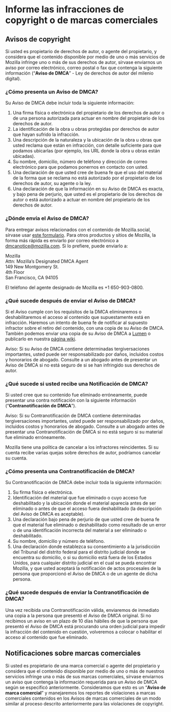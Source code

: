 # Informe las infracciones de copyright o de marcas comerciales

## Avisos de copyright

Si usted es propietario de derechos de autor, o agente del propietario, y considera que el contenido disponible por medio de uno o más servicios de Mozilla infringe uno o más de sus derechos de autor, sírvase enviarnos un aviso por correo electrónico, correo postal o fax que contenga la siguiente información (“**Aviso de DMCA**” - Ley de derechos de autor del milenio digital).

### ¿Cómo presenta un Aviso de DMCA?

Su Aviso de DMCA debe incluir toda la siguiente información:

1. Una firma física o electrónica del propietario de los derechos de autor o de una persona autorizada para actuar en nombre del propietario de los derechos de autor.
2. La identificación de la obra u obras protegidas por derechos de autor que hayan sufrido la infracción.
3. Una descripción de la naturaleza y la ubicación de la obra u obras que usted reclama que están en infracción, con detalle suficiente para que podamos ubicarlas (por ejemplo, los URL donde la obra u obras están ubicadas).
4. Su nombre, domicilio, número de teléfono y dirección de correo electrónico para que podamos ponernos en contacto con usted.
5. Una declaración de que usted cree de buena fe que el uso del material de la forma que se reclama no está autorizado por el propietario de los derechos de autor, su agente o la ley.
6. Una declaración de que la información en su Aviso de DMCA es exacta, y bajo pena de perjurio, que usted es el propietario de los derechos de autor o está autorizado a actuar en nombre del propietario de los derechos de autor.

### ¿Dónde envía el Aviso de DMCA?

Para entregar avisos relacionados con el contenido de Mozilla.social, sírvase usar [este formulario](https://reports.mozilla.social/infringement-form). Para otros productos y sitios de Mozilla, la forma más rápida es enviarlo por correo electrónico a [dmcanotice@mozilla.com](mailto:dmcanotice@mozilla.com). Si lo prefiere, puede enviarlo a:

Mozilla  
Attn: Mozilla’s Designated DMCA Agent  
149 New Montgomery St.  
4th Floor  
San Francisco, CA 94105  

El teléfono del agente designado de Mozilla es +1 650-903-0800.

### ¿Qué sucede después de enviar el Aviso de DMCA?

Si el Aviso cumple con los requisitos de la DMCA eliminaremos o deshabilitaremos el acceso al contenido que supuestamente está en infracción. Haremos un intento de buena fe de notificar al supuesto infractor sobre el retiro del contenido, con una copia de su Aviso de DMCA. También podemos enviar una copia de su Aviso de DMCA a [Lumen](https://lumendatabase.org/) o publicarlo en nuestra [página wiki](https://wiki.mozilla.org/Legal/Infringement_Notices).

Aviso: Si su Aviso de DMCA contiene determinadas tergiversaciones importantes, usted puede ser responsabilizado por daños, incluidos costos y honorarios de abogado. Consulte a un abogado antes de presentar un Aviso de DMCA si no está seguro de si se han infringido sus derechos de autor.

### ¿Qué sucede si usted recibe una Notificación de DMCA?

Si usted cree que su contenido fue eliminado erróneamente, puede presentar una contra notificación con la siguiente información (“**Contranotificación de DMCA**”).

Aviso: Si su Contranotificación de DMCA contiene determinadas tergiversaciones importantes, usted puede ser responsabilizado por daños, incluidos costos y honorarios de abogado. Consulte a un abogado antes de presentar una Contranotificación de DMCA si no está seguro si su material fue eliminado erróneamente.

Mozilla tiene una política de cancelar a los infractores reincidentes. Si su cuenta recibe varias quejas sobre derechos de autor, podríamos cancelar su cuenta.

### ¿Cómo presenta una Contranotificación de DMCA?

Su Contranotificación de DMCA debe incluir toda la siguiente información:

1. Su firma física o electrónica.
2. Identificación del material que fue eliminado o cuyo acceso fue deshabilitado y la ubicación donde el material aparecía antes de ser eliminado o antes de que el acceso fuera deshabilitado (la descripción del Aviso de DMCA es aceptable).
3. Una declaración bajo pena de perjurio de que usted cree de buena fe que el material fue eliminado o deshabilitado como resultado de un error o de una identificación incorrecta del material a ser eliminado o deshabilitado.
4. Su nombre, domicilio y número de teléfono.
5. Una declaración donde establezca su consentimiento a la jurisdicción del Tribunal del distrito federal para el distrito judicial donde se encuentra su domicilio, o si su domicilio está fuera de los Estados Unidos, para cualquier distrito judicial en el cual se pueda encontrar Mozilla, y que usted aceptará la notificación de actos procesales de la persona que proporcionó el Aviso de DMCA o de un agente de dicha persona.

### ¿Qué sucede después de enviar la Contranotificación de DMCA?

Una vez recibida una Contranotificación válida, enviaremos de inmediato una copia a la persona que presentó el Aviso de DMCA original. Si no recibimos un aviso en un plazo de 10 días hábiles de que la persona que presentó el Aviso de DMCA está procurando una orden judicial para impedir la infracción del contenido en cuestión, volveremos a colocar o  habilitar el acceso al contenido que fue eliminado.

## Notificaciones sobre marcas comerciales

Si usted es propietario de una marca comercial o agente del propietario y considera que el contenido disponible por medio de uno o más de nuestros servicios infringe una o más de sus marcas comerciales, sírvase enviarnos un aviso que contenga la información requerida para un Aviso de DMCA según se especificó anteriormente. Consideramos que esto es un “**Aviso de marca comercial**” y manejaremos los reportes de violaciones a marcas comerciales contenidos en los Avisos de marcas comerciales de un modo similar al proceso descrito anteriormente para las violaciones de copyright.
